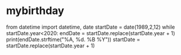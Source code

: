 # mybirthday
from datetime import datetime, date
startDate = date(1989,2,12)
while startDate.year<2020:
 endDate = startDate.replace(startDate.year + 1)
 print(endDate.strftime("%A, %d. %B %Y"))
 startDate = startDate.replace(startDate.year + 1)
